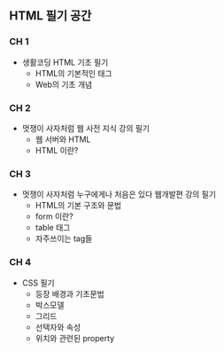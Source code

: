 ## HTML 필기 공간

### CH 1

- 생활코딩 HTML 기초 필기
  - HTML의 기본적인 태그
  - Web의 기초 개념

### CH 2

- 멋쟁이 사자처럼 웹 사전 지식 강의 필기
  - 웹 서버와 HTML
  - HTML 이란?

### CH 3

- 멋쟁이 사자처럼 누구에게나 처음은 있다 웹개발편 강의 필기
  - HTML의 기본 구조와 문법
  - form 이란?
  - table 태그
  - 자주쓰이는 tag들

### CH 4

- CSS 필기
  - 등장 배경과 기초문법
  - 박스모델
  - 그리드
  - 선택자와 속성
  - 위치와 관련된 property